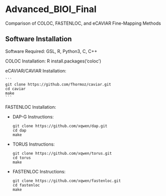 # Advanced_BIOI_Final
Comparison of COLOC, FASTENLOC, and eCAVIAR Fine-Mapping Methods

## Software Installation
Software Required: GSL, R, Python3, C, C++

COLOC Installation: 
	R
	install.packages(‘coloc’)

eCAVIAR/CAVIAR Installation: 

	```
	git clone https://github.com/fhormoz/caviar.git
	cd caviar
	make
	```


FASTENLOC Installation:
  -	DAP-G Instructions:
    ```
    git clone https://github.com/xqwen/dap.git
    cd dap
    make
    ```
    
  -	TORUS Instructions:
    ```
    git clone https://github.com/xqwen/torus.git
    cd torus
    make
    ```
    
  -	FASTENLOC Instructions:
    ```
    git clone https://github.com/xqwen/fastenloc.git
    cd fastenloc
    make
    ```
